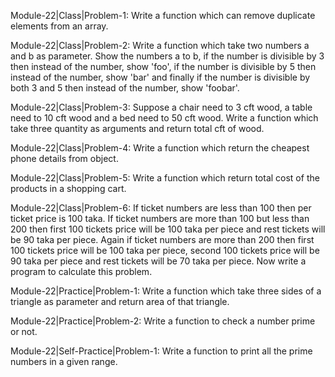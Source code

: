 Module-22|Class|Problem-1: Write a function which can remove duplicate elements from an array.

Module-22|Class|Problem-2: Write a function which take two numbers a and b as parameter. Show the numbers a to b, if the number is divisible by 3 then instead of the number, show 'foo', if the number is divisible by 5 then instead of the number, show 'bar' and finally if the number is divisible by both 3 and 5 then instead of the number, show 'foobar'.

Module-22|Class|Problem-3: Suppose a chair need to 3 cft wood, a table need to 10 cft wood and a bed need to 50 cft wood. Write a function which take three quantity as arguments and return total cft of wood.

Module-22|Class|Problem-4: Write a function which return the cheapest phone details from object.

Module-22|Class|Problem-5: Write a function which return total cost of the products in a shopping cart.

Module-22|Class|Problem-6: If ticket numbers are less than 100 then per ticket price is 100 taka. If ticket numbers are more than 100 but less than 200 then first 100 tickets price will be 100 taka per piece and rest tickets will be 90 taka per piece. Again if ticket numbers are more than 200 then first 100 tickets price will be 100 taka per piece, second 100 tickets price will be 90 taka per piece and rest tickets will be 70 taka per piece. Now write a program to calculate this problem.

Module-22|Practice|Problem-1: Write a function which take three sides of a triangle as parameter and return area of that triangle.

Module-22|Practice|Problem-2: Write a function to check a number prime or not.

Module-22|Self-Practice|Problem-1: Write a function to print all the prime numbers in a given range.
